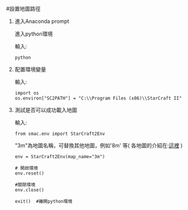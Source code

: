 #設置地圖路徑
1. 進入Anaconda prompt
   
   進入python環境
   
   輸入:
   ```
   python 
   ```

2. 配置環境變量
   
   輸入:
    ```
    import os
    os.environ["SC2PATH"] = "C:\\Program Files (x86)\\StarCraft II"
    ```

3. 測試是否可以成功載入地圖
 
   輸入:
   ```
   from smac.env import StarCraft2Env
   ```
   "3m"為地圖名稱，可替換其他地圖，例如'8m' 等( 各地圖的介紹在:[這裡](https://github.com/Yuu-Hsuan/become-agn/blob/main/SMAC/%E5%90%84%E5%9C%B0%E5%9C%96%E8%B3%87%E8%A8%8A.md) )
   ```
   env = StarCraft2Env(map_name="3m")
   ```
   ```
   # 開啟環境
   env.reset()

   #關閉環境 
   env.close()
   ```
   ```
   exit()  #離開python環境
   ```




